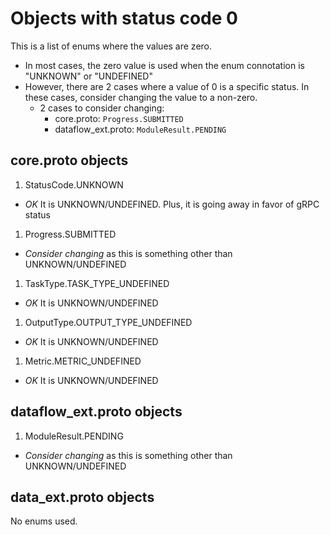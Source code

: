 # Objects with status code 0

This is a list of enums where the values are zero.
  - In most cases, the zero value is used when the enum connotation is "UNKNOWN" or "UNDEFINED"
  - However, there are 2 cases where a value of 0 is a specific status.  In these cases, consider changing the value to a non-zero.
    - 2 cases to consider changing:
      - core.proto: `Progress.SUBMITTED`
      - dataflow_ext.proto: `ModuleResult.PENDING`

## core.proto objects

1. StatusCode.UNKNOWN
  - *OK* It is UNKNOWN/UNDEFINED.  Plus, it is going away in favor of gRPC status
1. Progress.SUBMITTED
  - *Consider changing* as this is something other than UNKNOWN/UNDEFINED
1. TaskType.TASK_TYPE_UNDEFINED
  - *OK* It is UNKNOWN/UNDEFINED
1. OutputType.OUTPUT_TYPE_UNDEFINED
  - *OK* It is UNKNOWN/UNDEFINED
1. Metric.METRIC_UNDEFINED
- *OK* It is UNKNOWN/UNDEFINED

## dataflow_ext.proto objects

1. ModuleResult.PENDING
  - *Consider changing* as this is something other than UNKNOWN/UNDEFINED

## data_ext.proto objects

No enums used.
